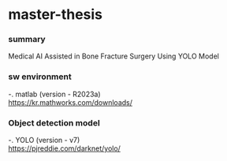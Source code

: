 # master-thesis

### summary
Medical AI Assisted in Bone Fracture Surgery Using YOLO Model

### sw environment
-. matlab (version - R2023a)  
https://kr.mathworks.com/downloads/

### Object detection model
-. YOLO (version - v7)  
https://pjreddie.com/darknet/yolo/

